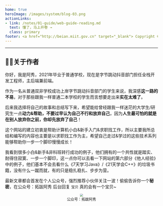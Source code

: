 ```yaml
---
home: true
heroImage: /images/system/blog-03.png
actionLinks:
- link: /notes/01-guide/web-guide-reading.md
  text: 懂了，马上开卷 →
  class: primary
footer: <a href="http://beian.miit.gov.cn" target="_blank"> Copyright © 2021-至今 阿秀，All rights reserved. 
---
```


---
<!--

- link: https://t.zsxq.com/Ja27ujq
  text: 阿秀的学习圈子
  class: secondary

-->

## 👨‍💻关于作者

[comment]: <> "你只管努力，剩下的交给时间就好，我就是活生生的例子。"
你好，我是阿秀，2021年毕业于普通学校，现在是字节跳动抖音部门担任全栈开发工程师，主后端兼前端。

作为一名从普通双非学校成功上岸字节跳动抖音部门的学生来说，我深感**这一路的不易**，对于那些跟我一样普通二本学校的学生而言想要走出来**实在太难了**。

后来我选择将自己的故事和总结写下来，希望能给曾经跟我一样迷茫的大学生/研究生一点**动力&帮助，不要过早认为自己不行和放弃自己**，因为**人生最可怕的就是在别人放弃你之前，你却先放弃了自己**！

这个网站的建立初衷是帮助计算机小白&新手入门&求职找工作，所以主要我所总结和编写的内容也主要是以求职找工作为主，希望自己走过&学过的这些技术系列能够帮助你一步一个脚印慢慢成长！

我看到很多小白&新手&非科班转行成功的例子，他们拥有的一个共性就是踏实、耐得住寂寞、一步一个脚印，这一点你可以去看一下网站的第六部分《他人经验》中的例子，他们基本不会去看什么《7天学习Java》/《21天学会C++》的垃圾书籍，没有什么一蹴而就，有的只是稳扎稳扎、步步为营。

最新文章都会首发在个人公众号，强烈推荐小伙伴关注一波！偷偷告诉你一个**秘密**，在公众号：拓跋阿秀 后台回复 `宝贝` 真的会有一个宝贝~

<div align="center">
    <img src="https://axiu-image-bed.oss-cn-shanghai.aliyuncs.com/img/202205081611195.png?raw=true" style="zoom: 60%">
    <div style="font-size: 12px;">公众号：拓跋阿秀</div>
    <br/>
</div> 
